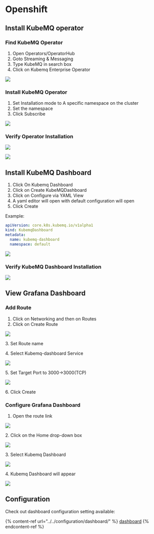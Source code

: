 # Openshift

## Install KubeMQ operator

### Find KubeMQ Operator

1. Open Operators/OperatorHub
2. Goto Streaming & Messaging
3. Type KubeMQ in search box
4. Click on Kubemq Enterprise Operator

![](../../.gitbook/assets/openshift-1.png)

### Install KubeMQ Operator

1. Set Installation mode to A specific namespace on the cluster
2. Set the namespace
3. Click Subscribe

![](../../.gitbook/assets/openshift-2.png)

### Verify Operator Installation

![](../../.gitbook/assets/openshift-3.png)

![](../../.gitbook/assets/openshift-4.png)

## Install KubeMQ Dashboard

1. Click On Kubemq Dashboard&#x20;
2. Click on Create KubeMQDashboard
3. Click on Configure via YAML View
4. A yaml editor will open with default configuration will open
5. Click Create

Example:

```yaml
apiVersion: core.k8s.kubemq.io/v1alpha1
kind: KubemqDashboard
metadata:
  name: kubemq-dashboard
  namespace: default
```

![](../../.gitbook/assets/openshift-dashboard-1.png)

### Verify KubeMQ Dashboard Installation

![](../../.gitbook/assets/openshift-dashboard-2.png)

## View Grafana Dashboard

### Add Route

1. Click on Networking and then on Routes
2. Click on Create Route

![](../../.gitbook/assets/openshift-dashboard-3.png)

3\.  Set Route name

4\. Select Kubemq-dashboard Service

![](../../.gitbook/assets/openshift-dashboard-4.png)

5\. Set Target Port to 3000->3000(TCP)

![](../../.gitbook/assets/openshift-dashboard-5.png)

6\. Click Create

### Configure Grafana Dashboard

1. Open the route link

![](../../.gitbook/assets/openshift-dashboard-6.png)

2\. Click on the Home drop-down box

![](../../.gitbook/assets/openshift-dashboard-7.png)

3\. Select Kubemq Dashboard

![](../../.gitbook/assets/openshift-dashboard-8.png)

4\. Kubemq Dashboard will appear

![](../../.gitbook/assets/openshift-dashboard-9.png)

## Configuration

Check out dashboard configuration setting available:

{% content-ref url="../../configuration/dashboard/" %}
[dashboard](../../configuration/dashboard/)
{% endcontent-ref %}
